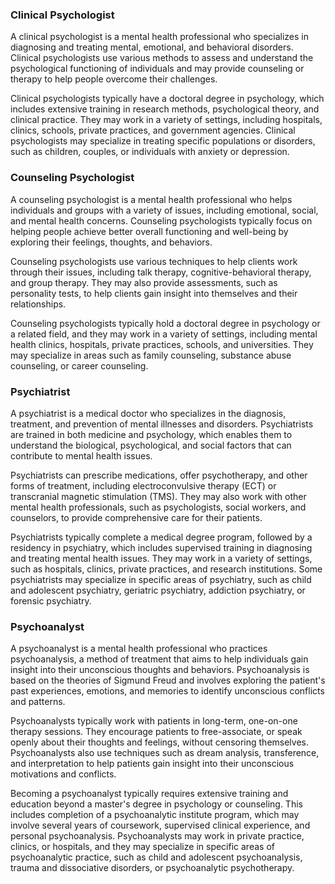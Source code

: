 ### Clinical Psychologist

A clinical psychologist is a mental health professional who specializes in
diagnosing and treating mental, emotional, and behavioral disorders. Clinical
psychologists use various methods to assess and understand the psychological
functioning of individuals and may provide counseling or therapy to help people
overcome their challenges.

Clinical psychologists typically have a doctoral degree in psychology, which
includes extensive training in research methods, psychological theory, and
clinical practice. They may work in a variety of settings, including hospitals,
clinics, schools, private practices, and government agencies. Clinical
psychologists may specialize in treating specific populations or disorders, such
as children, couples, or individuals with anxiety or depression.

### Counseling Psychologist

A counseling psychologist is a mental health professional who helps individuals
and groups with a variety of issues, including emotional, social, and mental
health concerns. Counseling psychologists typically focus on helping people
achieve better overall functioning and well-being by exploring their feelings,
thoughts, and behaviors.

Counseling psychologists use various techniques to help clients work through
their issues, including talk therapy, cognitive-behavioral therapy, and group
therapy. They may also provide assessments, such as personality tests, to help
clients gain insight into themselves and their relationships.

Counseling psychologists typically hold a doctoral degree in psychology or a
related field, and they may work in a variety of settings, including mental
health clinics, hospitals, private practices, schools, and universities. They
may specialize in areas such as family counseling, substance abuse counseling,
or career counseling.

### Psychiatrist

A psychiatrist is a medical doctor who specializes in the diagnosis, treatment,
and prevention of mental illnesses and disorders. Psychiatrists are trained in
both medicine and psychology, which enables them to understand the biological,
psychological, and social factors that can contribute to mental health issues.

Psychiatrists can prescribe medications, offer psychotherapy, and other forms of
treatment, including electroconvulsive therapy (ECT) or transcranial magnetic
stimulation (TMS). They may also work with other mental health professionals,
such as psychologists, social workers, and counselors, to provide comprehensive
care for their patients.

Psychiatrists typically complete a medical degree program, followed by a
residency in psychiatry, which includes supervised training in diagnosing and
treating mental health issues. They may work in a variety of settings, such as
hospitals, clinics, private practices, and research institutions. Some
psychiatrists may specialize in specific areas of psychiatry, such as child and
adolescent psychiatry, geriatric psychiatry, addiction psychiatry, or forensic
psychiatry.

### Psychoanalyst

A psychoanalyst is a mental health professional who practices psychoanalysis, a
method of treatment that aims to help individuals gain insight into their
unconscious thoughts and behaviors. Psychoanalysis is based on the theories of
Sigmund Freud and involves exploring the patient's past experiences, emotions,
and memories to identify unconscious conflicts and patterns.

Psychoanalysts typically work with patients in long-term, one-on-one therapy
sessions. They encourage patients to free-associate, or speak openly about their
thoughts and feelings, without censoring themselves. Psychoanalysts also use
techniques such as dream analysis, transference, and interpretation to help
patients gain insight into their unconscious motivations and conflicts.

Becoming a psychoanalyst typically requires extensive training and education
beyond a master's degree in psychology or counseling. This includes completion
of a psychoanalytic institute program, which may involve several years of
coursework, supervised clinical experience, and personal psychoanalysis.
Psychoanalysts may work in private practice, clinics, or hospitals, and they may
specialize in specific areas of psychoanalytic practice, such as child and
adolescent psychoanalysis, trauma and dissociative disorders, or psychoanalytic
psychotherapy.
